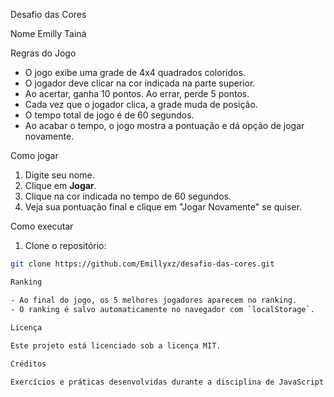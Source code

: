 Desafio das Cores 

Nome
Emilly Tainá

Regras do Jogo

- O jogo exibe uma grade de 4x4 quadrados coloridos.
- O jogador deve clicar na cor indicada na parte superior.
- Ao acertar, ganha 10 pontos. Ao errar, perde 5 pontos.
- Cada vez que o jogador clica, a grade muda de posição.
- O tempo total de jogo é de 60 segundos.
- Ao acabar o tempo, o jogo mostra a pontuação e dá opção de jogar novamente.

Como jogar

1. Digite seu nome.
2. Clique em **Jogar**.
3. Clique na cor indicada no tempo de 60 segundos.
4. Veja sua pontuação final e clique em "Jogar Novamente" se quiser.

Como executar

1. Clone o repositório:
```bash
git clone https://github.com/Emillyxz/desafio-das-cores.git

Ranking 

- Ao final do jogo, os 5 melhores jogadores aparecem no ranking.
- O ranking é salvo automaticamente no navegador com `localStorage`.
 
Licença

Este projeto está licenciado sob a licença MIT.

Créditos

Exercícios e práticas desenvolvidas durante a disciplina de JavaScript